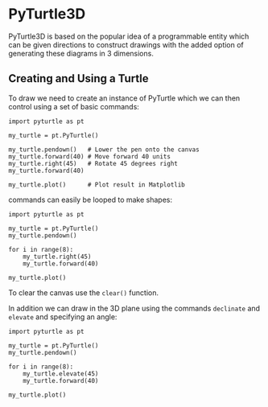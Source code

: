 # PyTurtle3D

PyTurtle3D is based on the popular idea of a programmable entity which can be given directions to construct drawings with the added
option of generating these diagrams in 3 dimensions.

## Creating and Using a Turtle

To draw we need to create an instance of PyTurtle which we can then control using a set of basic commands:

```
import pyturtle as pt

my_turtle = pt.PyTurtle()

my_turtle.pendown()   # Lower the pen onto the canvas
my_turtle.forward(40) # Move forward 40 units
my_turtle.right(45)   # Rotate 45 degrees right
my_turtle.forward(40)

my_turtle.plot()      # Plot result in Matplotlib
```

commands can easily be looped to make shapes:

```
import pyturtle as pt

my_turtle = pt.PyTurtle()
my_turtle.pendown()

for i in range(8):
    my_turtle.right(45)
    my_turtle.forward(40)

my_turtle.plot()
```

To clear the canvas use the `clear()` function.

In addition we can draw in the 3D plane using the commands `declinate` and `elevate` and specifying an angle:


```
import pyturtle as pt

my_turtle = pt.PyTurtle()
my_turtle.pendown()

for i in range(8):
    my_turtle.elevate(45)
    my_turtle.forward(40)

my_turtle.plot()
```
